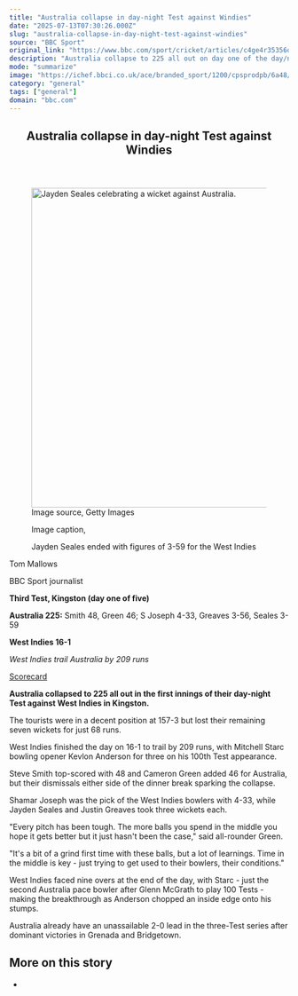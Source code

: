 ```yaml
---
title: "Australia collapse in day-night Test against Windies"
date: "2025-07-13T07:30:26.000Z"
slug: "australia-collapse-in-day-night-test-against-windies"
source: "BBC Sport"
original_link: "https://www.bbc.com/sport/cricket/articles/c4ge4r35356o"
description: "Australia collapse to 225 all out on day one of the day/night Test against West Indies in Kingston."
mode: "summarize"
image: "https://ichef.bbci.co.uk/ace/branded_sport/1200/cpsprodpb/6a48/live/25ea2080-5fb7-11f0-a0d9-9133dc2e145c.jpg"
category: "general"
tags: ["general"]
domain: "bbc.com"
---
```

<div id="readability-page-1" class="page"><article id="urn-bbc-ares--article-c4ge4r35356o"><header data-component="headline-block"><h2 id="main-heading" type="headline" tabindex="-1"><span role="text">Australia collapse in day-night Test against Windies</span></h2></header><div data-component="image-block"><figure><p><span><picture><source srcset="https://ichef.bbci.co.uk/ace/standard/240/cpsprodpb/6a48/live/25ea2080-5fb7-11f0-a0d9-9133dc2e145c.jpg.webp 240w, https://ichef.bbci.co.uk/ace/standard/320/cpsprodpb/6a48/live/25ea2080-5fb7-11f0-a0d9-9133dc2e145c.jpg.webp 320w, https://ichef.bbci.co.uk/ace/standard/480/cpsprodpb/6a48/live/25ea2080-5fb7-11f0-a0d9-9133dc2e145c.jpg.webp 480w, https://ichef.bbci.co.uk/ace/standard/624/cpsprodpb/6a48/live/25ea2080-5fb7-11f0-a0d9-9133dc2e145c.jpg.webp 624w, https://ichef.bbci.co.uk/ace/standard/800/cpsprodpb/6a48/live/25ea2080-5fb7-11f0-a0d9-9133dc2e145c.jpg.webp 800w, https://ichef.bbci.co.uk/ace/standard/976/cpsprodpb/6a48/live/25ea2080-5fb7-11f0-a0d9-9133dc2e145c.jpg.webp 976w" type="image/webp"><img alt="Jayden Seales celebrating a wicket against Australia." src="https://ichef.bbci.co.uk/ace/standard/1024/cpsprodpb/6a48/live/25ea2080-5fb7-11f0-a0d9-9133dc2e145c.jpg" srcset="https://ichef.bbci.co.uk/ace/standard/240/cpsprodpb/6a48/live/25ea2080-5fb7-11f0-a0d9-9133dc2e145c.jpg 240w, https://ichef.bbci.co.uk/ace/standard/320/cpsprodpb/6a48/live/25ea2080-5fb7-11f0-a0d9-9133dc2e145c.jpg 320w, https://ichef.bbci.co.uk/ace/standard/480/cpsprodpb/6a48/live/25ea2080-5fb7-11f0-a0d9-9133dc2e145c.jpg 480w, https://ichef.bbci.co.uk/ace/standard/624/cpsprodpb/6a48/live/25ea2080-5fb7-11f0-a0d9-9133dc2e145c.jpg 624w, https://ichef.bbci.co.uk/ace/standard/800/cpsprodpb/6a48/live/25ea2080-5fb7-11f0-a0d9-9133dc2e145c.jpg 800w, https://ichef.bbci.co.uk/ace/standard/976/cpsprodpb/6a48/live/25ea2080-5fb7-11f0-a0d9-9133dc2e145c.jpg 976w" width="1024" height="576"></picture></span><span role="text"><span>Image source, </span>Getty Images</span></p><figcaption><span>Image caption, </span><p>Jayden Seales ended with figures of 3-59 for the West Indies</p></figcaption></figure></div><div data-component="byline-block"><p>Tom Mallows</p><p>BBC Sport journalist</p></div><div data-component="text-block"><p><b>Third Test, Kingston (day one of five)</b></p><p><b>Australia 225:</b> Smith 48, Green 46; S Joseph 4-33, Greaves 3-56, Seales 3-59</p><p><b>West Indies 16-1</b></p><p><i>West Indies trail Australia by 209 runs</i></p><p><a href="https://www.bbc.com/sport/cricket/scorecard/e-226384">Scorecard</a></p></div><div data-component="text-block"><p><b>Australia collapsed to 225 all out in the first innings of their day-night Test against West Indies in Kingston.</b></p><p>The tourists were in a decent position at 157-3 but lost their remaining seven wickets for just 68 runs.</p><p>West Indies finished the day on 16-1 to trail by 209 runs, with Mitchell Starc bowling opener Kevlon Anderson for three on his 100th Test appearance.</p><p>Steve Smith top-scored with 48 and Cameron Green added 46 for Australia, but their dismissals either side of the dinner break sparking the collapse.</p><p>Shamar Joseph was the pick of the West Indies bowlers with 4-33, while Jayden Seales and Justin Greaves took three wickets each.</p><p>"Every pitch has been tough. The more balls you spend in the middle you hope it gets better but it just hasn't been the case," said all-rounder Green.</p><p>"It's a bit of a grind first time with these balls, but a lot of learnings. Time in the middle is key - just trying to get used to their bowlers, their conditions."</p><p>West Indies faced nine overs at the end of the day, with Starc - just the second Australia pace bowler after Glenn McGrath to play 100 Tests - making the breakthrough as Anderson chopped an inside edge onto his stumps.</p><p>Australia already have an unassailable 2-0 lead in the three-Test series after dominant victories in Grenada and Bridgetown.</p></div><section data-component="links-block"><p><h2 type="normal">More on this story</h2></p><ul role="list"><li></li></ul></section></article></div>
